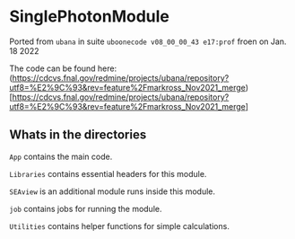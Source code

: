 # SinglePhotonModule 
Ported from `ubana` in suite `uboonecode v08_00_00_43 e17:prof` froen on Jan. 18 2022

The code can be found here: (https://cdcvs.fnal.gov/redmine/projects/ubana/repository?utf8=%E2%9C%93&rev=feature%2Fmarkross_Nov2021_merge)[https://cdcvs.fnal.gov/redmine/projects/ubana/repository?utf8=%E2%9C%93&rev=feature%2Fmarkross_Nov2021_merge]


## Whats in the directories
`App` contains the main code.

`Libraries` contains essential headers for this module.

`SEAview` is an additional module runs inside this module.

`job` contains jobs for running the module.

`Utilities` contains helper functions for simple calculations.
